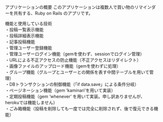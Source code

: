 アプリケーションの概要
このアプリケーションは複数人で買い物のリマインダーを共有する、Ruby on Rails のアプリです。

機能と使用している技術  
・投稿一覧表示機能  
・投稿詳細表示機能  
・記事投稿機能  
・管理ユーザー登録機能  
・管理ユーザーログイン機能（gemを使わず、sessionでログイン管理）  
・URLによる不正アクセスの防止機能（不正アクセスはリダイレクト）  
・画像ファイルのアップロード機能（gemを使わずに処理）  
・グループ機能（グループとユーザーとの関係を表す中間テーブルを用いて管理）  
・DBトランザクションの制御機能（「if data.save」による条件分岐）  
・ページネーション機能（gem ’kaminari’を用いて実装）  
・定期投稿機能（gem ‘whenever’ を用いて実装。申し訳ありませんが、herokuでは機能しません）  
・ごみ箱機能（投稿を削除しても一度では完全に削除されず、後で復元できる機能）

